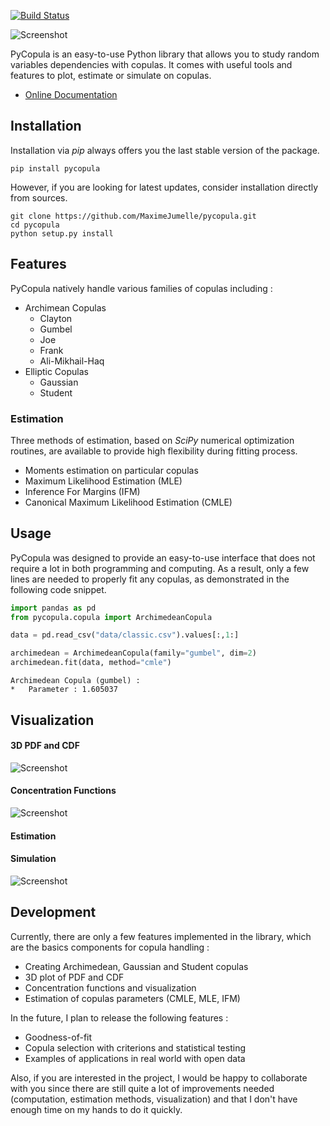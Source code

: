 
[![Build Status](https://travis-ci.org/MaximeJumelle/pycopula.svg?branch=master)](https://travis-ci.org/MaximeJumelle/pycopula)

![Screenshot](https://raw.githubusercontent.com/MaximeJumelle/pycopula/master/resources/logo.png)

PyCopula is an easy-to-use Python library that allows you to study random variables dependencies with copulas. It comes with useful tools and features to plot, estimate or simulate on copulas.

* [Online Documentation](https://maximejumelle.github.io/pycopula/)

## Installation
Installation via *pip* always offers you the last stable version of the package.
```
pip install pycopula
```
However, if you are looking for latest updates, consider installation directly from sources.
```
git clone https://github.com/MaximeJumelle/pycopula.git
cd pycopula
python setup.py install
```

## Features
PyCopula natively handle various families of copulas including :
- Archimean Copulas
	- Clayton
	- Gumbel
	- Joe
	- Frank
	- Ali-Mikhail-Haq
- Elliptic Copulas
	- Gaussian
	- Student

### Estimation
Three methods of estimation, based on *SciPy* numerical optimization routines, are available to provide high flexibility during fitting process.
- Moments estimation on particular copulas
- Maximum Likelihood Estimation (MLE)
- Inference For Margins (IFM)
- Canonical Maximum Likelihood Estimation (CMLE)

## Usage
PyCopula was designed to provide an easy-to-use interface that does not require a lot in both programming and computing. As a result, only a few lines are needed to properly fit any copulas, as demonstrated in the following code snippet.
```python
import pandas as pd
from pycopula.copula import ArchimedeanCopula

data = pd.read_csv("data/classic.csv").values[:,1:]

archimedean = ArchimedeanCopula(family="gumbel", dim=2)
archimedean.fit(data, method="cmle")
```
```console
Archimedean Copula (gumbel) :
*	Parameter : 1.605037
```

## Visualization

#### 3D PDF and CDF

![Screenshot](https://github.com/MaximeJumelle/pycopula/blob/master/resources/gaussian_pdf_cdf.png?raw=true)

#### Concentration Functions

![Screenshot](https://raw.githubusercontent.com/MaximeJumelle/pycopula/master/resources/lower_upper_tail.png)

#### Estimation

#### Simulation

![Screenshot](https://raw.githubusercontent.com/MaximeJumelle/pycopula/master/resources/simulation_gaussian.png)

## Development

Currently, there are only a few features implemented in the library, which are the basics components for copula handling :

- Creating Archimedean, Gaussian and Student copulas
- 3D plot of PDF and CDF
- Concentration functions and visualization
- Estimation of copulas parameters (CMLE, MLE, IFM)

In the future, I plan to release the following features :

- Goodness-of-fit
- Copula selection with criterions and statistical testing
- Examples of applications in real world with open data

Also, if you are interested in the project, I would be happy to collaborate with you since there are still quite a lot of improvements needed (computation, estimation methods, visualization) and that I don't have enough time on my hands to do it quickly.


